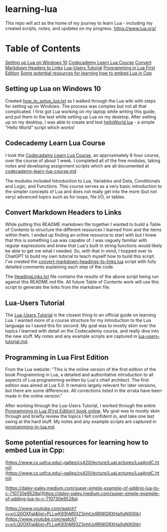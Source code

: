 # learning-lua
This repo will act as the home of my journey to learn Lua - including my created scripts, notes, and updates on my progress.
https://www.lua.org/

# Table of Contents

[Setting up Lua on Windows 10](#setting-up-lua-on-windows-10)
[Codecademy Learn Lua Course](#codecademy-learn-lua-course)
[Convert Markdown Headers to Links](#convert-markdown-headers-to-links)
[Lua-Users Tutorial](#lua-users-tutorial)
[Programming in Lua First Edition](#programming-in-lua-first-edition)
[Some potential resources for learning how to embed Lua in Cpp](#some-potential-resources-for-learning-how-to-embed-lua-in-cpp)

## Setting up Lua on Windows 10

Created [*how_to_setup_lua.txt*](https://github.com/julch94/learning-lua/blob/main/how_to_setup_lua.txt) as I walked through the Lua wiki with steps for setting up on Windows. The process was complex but not all that complicated. I first got Lua working on my laptop while writing this guide, and put them to the test while setting up Lua on my desktop. After setting up on my desktop, I was able to create and test [helloWorld.lua](https://github.com/julch94/learning-lua/blob/main/helloWorld.lua) - a simple "Hello World" script which works! 

## Codecademy Learn Lua Course

I took the [Codecadamy Learn Lua Course](https://www.codecademy.com/learn/learn-lua), an approximately 8 hour course, over the course of about 1 week. I completed all of the free modules, taking notes and developing assignment scripts which are all documented at [codecademy-learn-lua-course.md](https://github.com/julch94/learning-lua/blob/main/codecademy-learn-lua-course.md)

The modules included Introduction to Lua, Variables and Data, Conditionals and Logic, and Functions. This course serves as a very basic introduction to the simpler concepts of Lua and does not really get into the more (but not very) advanced topics such as  for loops, file I/O, or tables.

## Convert Markdown Headers to Links

While putting this README markdown file together I wanted to build a Table of Contents to structure the different resources I learned from and the items within them. I ended up finding an online resource to start with but I knew that this is something Lua was capable of. I was vaguely familiar with regular expressions and knew that Lua's built in string functions would likely be able to get me what I needed. So, with that in mind, I hopped over to ChatGPT to build my own tutorial to teach myself how to build this script. I've created the [convert-markdown-headings-to-links.lua](https://github.com/julch94/learning-lua/blob/main/convert-markdown-headings-to-links.lua) script with fully detailed comments explaining each step of the code.

The [HeadingLinks.txt](https://github.com/julch94/learning-lua/blob/main/HeadingLinks.txt) file contains the results of the above script being run against this README.md file. All future Table of Contents work will use this script to generate the links from the markdown file.

## Lua-Users Tutorial

The [Lua-Users Tutorial](http://lua-users.org/wiki/TutorialDirectory) is the closest thing to an official guide on learning Lua. I wanted more of a course structure for my introduction to the Lua language so I saved this for second. My goal was to mostly skim over the topics I learned with detail on the Codecademy course, and really dive into the new stuff. My notes and any example scripts are captured in [lua-users-tutorial.md](https://github.com/julch94/learning-lua/blob/main/lua-users-tutorial.md).

## Programming in Lua First Edition

From the Lua website: "This is the online version of the first edition of the book Programming in Lua, a detailed and authoritative introduction to all aspects of Lua programming written by Lua's chief architect. The first edition was aimed at Lua 5.0. It remains largely relevant for later versions, but there are some differences. All corrections listed in the errata have been made in the online version."

After working through the Lua-Users Tutorial, I worked through the entire [Programming in Lua (First Edition) book online](https://www.lua.org/pil/contents.html). My goal was to mostly skim through and briefly review the topics I felt confident in, and take one last swing at the hard stuff. My notes and any example scripts are captured in [programming-in-lua.md](https://github.com/julch94/learning-lua/blob/main/programming-in-lua.md).

## Some potential resources for learning how to embed Lua in Cpp:

[https://www.cs.usfca.edu/~galles/cs420/lecture/LuaLectures/LuaAndC.html](https://www.cs.usfca.edu/~galles/cs420/lecture/LuaLectures/LuaAndC.html)

[https://daley-paley.medium.com/super-simple-example-of-adding-lua-to-c-710730e9528a](https://daley-paley.medium.com/super-simple-example-of-adding-lua-to-c-710730e9528a)

[https://www.youtube.com/watch?v=xrLQ0OXfjaI&list=PLLwK93hM93Z3nhfJyRRWGRXHaXgNX0Itk](https://www.youtube.com/watch?v=xrLQ0OXfjaI&list=PLLwK93hM93Z3nhfJyRRWGRXHaXgNX0Itk)
